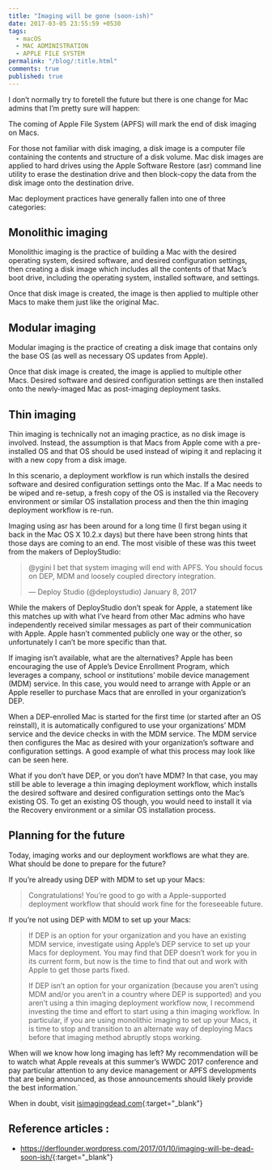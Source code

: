 ```yaml
---
title: "Imaging will be gone (soon-ish)"
date: 2017-03-05 23:55:59 +0530
tags:
  - macOS
  - MAC ADMINISTRATION
  - APPLE FILE SYSTEM
permalink: "/blog/:title.html"
comments: true
published: true
---
```


I don’t normally try to foretell the future but there is one change for Mac admins that I’m pretty sure will happen:

The coming of Apple File System (APFS) will mark the end of disk imaging on Macs.

For those not familiar with disk imaging, a disk image is a computer file containing the contents and structure of a disk volume. Mac disk images are applied to hard drives using the Apple Software Restore (asr) command line utility to erase the destination drive and then block-copy the data from the disk image onto the destination drive.

Mac deployment practices have generally fallen into one of three categories:

## Monolithic imaging

Monolithic imaging is the practice of building a Mac with the desired operating system, desired software, and desired configuration settings, then creating a disk image which includes all the contents of that Mac’s boot drive, including the operating system, installed software, and settings.

Once that disk image is created, the image is then applied to multiple other Macs to make them just like the original Mac.

## Modular imaging

Modular imaging is the practice of creating a disk image that contains only the base OS (as well as necessary OS updates from Apple).

Once that disk image is created, the image is applied to multiple other Macs. Desired software and desired configuration settings are then installed onto the newly-imaged Mac as post-imaging deployment tasks.

## Thin imaging

Thin imaging is technically not an imaging practice, as no disk image is involved. Instead, the assumption is that Macs from Apple come with a pre-installed OS and that OS should be used instead of wiping it and replacing it with a new copy from a disk image.

In this scenario, a deployment workflow is run which installs the desired software and desired configuration settings onto the Mac. If a Mac needs to be wiped and re-setup, a fresh copy of the OS is installed via the Recovery environment or similar OS installation process and then the thin imaging deployment workflow is re-run.

Imaging using asr has been around for a long time (I first began using it back in the Mac OS X 10.2.x days) but there have been strong hints that those days are coming to an end. The most visible of these was this tweet from the makers of DeployStudio:

> @ygini I bet that system imaging will end with APFS. You should focus on DEP, MDM and loosely coupled directory integration.
>
> — Deploy Studio (@deploystudio) January 8, 2017

While the makers of DeployStudio don’t speak for Apple, a statement like this matches up with what I’ve heard from other Mac admins who have independently received similar messages as part of their communication with Apple. Apple hasn’t commented publicly one way or the other, so unfortunately I can’t be more specific than that.

If imaging isn’t available, what are the alternatives? Apple has been encouraging the use of Apple’s Device Enrollment Program, which leverages a company, school or institutions’ mobile device management (MDM) service. In this case, you would need to arrange with Apple or an Apple reseller to purchase Macs that are enrolled in your organization’s DEP.

When a DEP-enrolled Mac is started for the first time (or started after an OS reinstall), it is automatically configured to use your organizations’ MDM service and the device checks in with the MDM service. The MDM service then configures the Mac as desired with your organization’s software and configuration settings. A good example of what this process may look like can be seen here.

What if you don’t have DEP, or you don’t have MDM? In that case, you may still be able to leverage a thin imaging deployment workflow, which installs the desired software and desired configuration settings onto the Mac’s existing OS. To get an existing OS though, you would need to install it via the Recovery environment or a similar OS installation process.

## Planning for the future

Today, imaging works and our deployment workflows are what they are. What should be done to prepare for the future?

If you’re already using DEP with MDM to set up your Macs:

> Congratulations! You’re good to go with a Apple-supported deployment workflow that should work fine for the foreseeable future.

If you’re not using DEP with MDM to set up your Macs:

> If DEP is an option for your organization and you have an existing MDM service, investigate using Apple’s DEP service to set up your Macs for deployment. You may find that DEP doesn’t work for you in its current form, but now is the time to find that out and work with Apple to get those parts fixed.
>
> If DEP isn’t an option for your organization (because you aren’t using MDM and/or you aren’t in a country where DEP is supported) and you aren’t using a thin imaging deployment workflow now, I recommend investing the time and effort to start using a thin imaging workflow. In particular, if you are using monolithic imaging to set up your Macs, it is time to stop and transition to an alternate way of deploying Macs before that imaging method abruptly stops working.

When will we know how long imaging has left? My recommendation will be to watch what Apple reveals at this summer’s WWDC 2017 conference and pay particular attention to any device management or APFS developments that are being announced, as those announcements should likely provide the best information.`

When in doubt, visit [isimagingdead.com][web-page-1]{:target="_blank"}


## Reference articles :

- <https://derflounder.wordpress.com/2017/01/10/imaging-will-be-dead-soon-ish/>{:target="_blank"}


[web-page-1]: http://isimagingdead.com/
